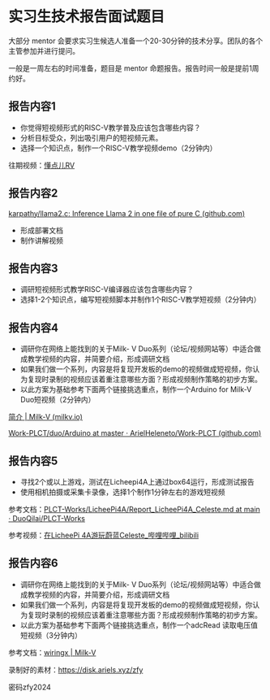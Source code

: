 # 实习生技术报告面试题目

大部分 mentor 会要求实习生候选人准备一个20-30分钟的技术分享。团队的各个主管参加并进行提问。

一般是一周左右的时间准备，题目是 mentor 命题报告。报告时间一般是提前1周约好。

## 报告内容1

- 你觉得短视频形式的RISC-V教学普及应该包含哪些内容？
- 分析目标受众，列出吸引用户的短视频元素。
- 选择一个知识点，制作一个RISC-V教学视频demo（2分钟内）

往期视频：[懂点儿RV](https://www.bilibili.com/video/BV1sm421g7YP)
## 报告内容2

[karpathy/llama2.c: Inference Llama 2 in one file of pure C (github.com)](https://github.com/karpathy/llama2.c)

- 形成部署文档
- 制作讲解视频

## 报告内容3

- 调研短视频形式教学RISC-V编译器应该包含哪些内容？
- 选择1-2个知识点，编写短视频脚本并制作1个RISC-V教学短视频（2分钟内）

## 报告内容4

- 调研你在网络上能找到的关于Milk- V Duo系列（论坛/视频网站等）中适合做成教学视频的内容，并简要介绍，形成调研文档
- 如果我们做一个系列，内容是将复现开发板的demo的视频做成短视频，你认为复现时录制的视频应该着重注意哪些方面？形成视频制作策略的初步方案。
- 以此方案为基础参考下面两个链接挑选重点，制作一个Arduino for Milk-V Duo短视频（2分钟内）

[简介 | Milk-V (milkv.io)](https://milkv.io/zh/docs/duo/getting-started/arduino)

[Work-PLCT/duo/Arduino at master · ArielHeleneto/Work-PLCT (github.com)](https://github.com/ArielHeleneto/Work-PLCT/tree/master/duo/Arduino)

## 报告内容5

- 寻找2个或以上游戏，测试在Licheepi4A上通过box64运行，形成测试报告
- 使用相机拍摄或采集卡录像，选择1个制作1分钟左右的游戏短视频

参考文档：[PLCT-Works/LicheePi4A/Report_LicheePi4A_Celeste.md at main · DuoQilai/PLCT-Works](https://github.com/DuoQilai/PLCT-Works/blob/main/LicheePi4A/Report_LicheePi4A_Celeste.md)

参考视频：[在LicheePi 4A游玩蔚蓝Celeste_哔哩哔哩_bilibili](https://www.bilibili.com/video/BV1HQStY1EsS/?spm_id_from=333.999.0.0&vd_source=417238cd96b1b549d14bcb35a9da3cf0)

## 报告内容6

- 调研你在网络上能找到的关于Milk- V Duo系列（论坛/视频网站等）中适合做成教学视频的内容，并简要介绍，形成调研文档
- 如果我们做一个系列，内容是将复现开发板的demo的视频做成短视频，你认为复现时录制的视频应该着重注意哪些方面？形成视频制作策略的初步方案。
- 以此方案为基础参考下面两个链接挑选重点，制作一个adcRead 读取电压值短视频（3分钟内）

参考文档：[wiringx | Milk-V](https://milkv.io/zh/docs/duo/application-development/wiringx#adc)

录制好的素材：https://disk.ariels.xyz/zfy

密码zfy2024